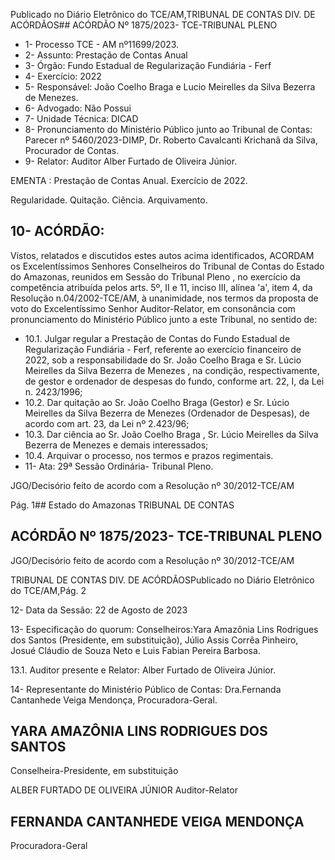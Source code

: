 Publicado  no  Diário  Eletrônico do TCE/AM,TRIBUNAL DE CONTAS DIV. DE ACÓRDÃOS## ACÓRDÃO Nº 1875/2023- TCE-TRIBUNAL PLENO

- 1- Processo TCE - AM nº11699/2023.
- 2- Assunto: Prestação de Contas Anual
- 3- Órgão: Fundo Estadual de Regularização Fundiária - Ferf
- 4- Exercício: 2022
- 5- Responsável: João Coelho Braga e Lucio Meirelles da Silva Bezerra de Menezes.
- 6- Advogado: Não Possui
- 7- Unidade Técnica: DICAD
- 8- Pronunciamento  do  Ministério  Público  junto  ao  Tribunal  de  Contas: Parecer  nº 5460/2023-DIMP, Dr. Roberto Cavalcanti Krichanã da Silva, Procurador de Contas.
- 9- Relator: Auditor Alber Furtado de Oliveira Júnior.

EMENTA : Prestação de Contas Anual. Exercício de 2022.

Regularidade. Quitação. Ciência. Arquivamento.

## 10-  ACÓRDÃO:

Vistos, relatados e discutidos estes autos acima identificados, ACORDAM os Excelentíssimos Senhores Conselheiros do Tribunal de Contas do Estado do Amazonas, reunidos em Sessão do Tribunal Pleno , no exercício da competência atribuída pelos arts. 5º, II e 11, inciso III, alínea 'a', item 4, da Resolução n.04/2002-TCE/AM, à unanimidade, nos termos da proposta de voto do Excelentíssimo Senhor Auditor-Relator, em consonância com pronunciamento do Ministério Público junto a este Tribunal, no sentido de:

- 10.1. Julgar regular a Prestação de Contas do Fundo Estadual de Regularização  Fundiária  -  Ferf,  referente  ao  exercício  financeiro  de 2022, sob a responsabilidade do Sr. João Coelho Braga e Sr. Lúcio Meirelles da Silva Bezerra de Menezes , na condição, respectivamente, de gestor e ordenador  de despesas  do  fundo, conforme art. 22, I, da Lei n. 2423/1996;
- 10.2. Dar  quitação ao Sr. João  Coelho  Braga (Gestor) e Sr. Lúcio Meirelles da Silva Bezerra de Menezes (Ordenador de Despesas), de acordo com art. 23, da Lei nº 2.423/96;
- 10.3. Dar ciência ao Sr. João Coelho Braga , Sr. Lúcio Meirelles da Silva Bezerra de Menezes e demais interessados;
- 10.4. Arquivar o processo, nos termos e prazos regimentais.
- 11-  Ata: 29ª Sessão Ordinária- Tribunal Pleno.

JGO/Decisório feito de acordo com a Resolução nº 30/2012-TCE/AM

Pág. 1## Estado do Amazonas TRIBUNAL DE CONTAS

## ACÓRDÃO Nº 1875/2023- TCE-TRIBUNAL PLENO

JGO/Decisório feito de acordo com a Resolução nº 30/2012-TCE/AM

TRIBUNAL DE CONTAS DIV. DE ACÓRDÃOSPublicado  no  Diário  Eletrônico do TCE/AM,Pág. 2

12-  Data da Sessão: 22 de Agosto de 2023

13-  Especificação do quorum: Conselheiros:Yara Amazônia Lins Rodrigues dos Santos (Presidente,  em  substituição),  Júlio  Assis  Corrêa  Pinheiro,  Josué  Cláudio  de  Souza Neto e Luis Fabian Pereira Barbosa.

13.1. Auditor presente e Relator: Alber Furtado de Oliveira Júnior.

14-  Representante do Ministério Público de Contas: Dra.Fernanda Cantanhede Veiga Mendonça, Procuradora-Geral.

## YARA AMAZÔNIA LINS RODRIGUES DOS SANTOS

Conselheira-Presidente, em substituição

ALBER FURTADO DE OLIVEIRA JÚNIOR Auditor-Relator

## FERNANDA CANTANHEDE VEIGA MENDONÇA

Procuradora-Geral
